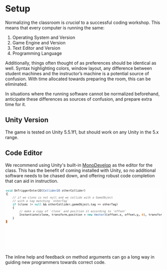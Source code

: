 # Setup
Normalizing the classroom is *crucial* to a successful coding workshop. This means that every computer is running the same:

1. Operating System and Version
2. Game Engine and Version
3. Text Editor and Version
4. Programming Language

Additionally, things often thought of as preferences should be identical as well. Syntax highlighting colors, window layout, any difference between student machines and the instructor’s machine is a potential source of confusion. With time allocated towards preparing the room, this can be eliminated.

In situations where the running software cannot be normalized beforehand, anticipate these differences as sources of confusion, and prepare extra time for it.

## Unity Version
The game is tested on Unity 5.5.1f1, but should work on any Unity in the 5.x range.

## Code Editor
We recommend using Unity's built-in [MonoDevelop](https://docs.unity3d.com/Manual/MonoDevelop.html) as the editor for the class. This has the benefit of coming installed with Unity, so no additional software needs to be chased down, and offering robust code completion that can aid in instruction.

![](completion.gif)

The inline help and feedback on method arguments can go a long way in guiding new programmers towards correct code.
